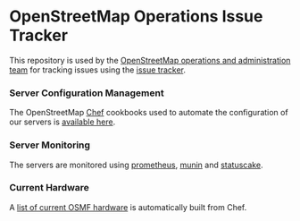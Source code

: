 OpenStreetMap Operations Issue Tracker
======================================

This repository is used by the [OpenStreetMap operations and administration team](https://operations.osmfoundation.org/) for tracking issues using the [issue tracker](https://github.com/openstreetmap/operations/issues).

### Server Configuration Management
The OpenStreetMap [Chef](https://www.chef.io/) cookbooks used to automate the configuration of our servers is [available here](https://github.com/openstreetmap/chef).

### Server Monitoring
The servers are monitored using [prometheus](https://prometheus.openstreetmap.org/), [munin](https://munin.openstreetmap.org/) and [statuscake](https://uptime.openstreetmap.org/).

### Current Hardware
A [list of current OSMF hardware](https://hardware.openstreetmap.org/) is automatically built from Chef.
